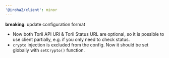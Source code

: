 ```yaml
---
'@iroha2/client': minor
---
```


**breaking**: update configuration format

-   Now both Torii API URl & Torii Status URL are optional, so it is possible to use client partially, e.g. if you only need to check status.
-   `crypto` injection is excluded from the config. Now it should be set globally with `setCrypto()` function.
